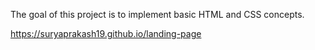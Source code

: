 The goal of this project is to implement basic HTML and CSS concepts.

https://suryaprakash19.github.io/landing-page
